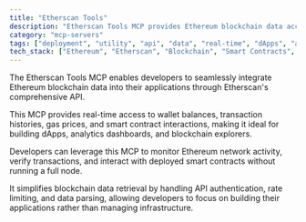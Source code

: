 ```yaml
---
title: "Etherscan Tools"
description: "Etherscan Tools MCP provides Ethereum blockchain data access via Etherscan's API for balance checking, transaction tracking, and smart contract interactions."
category: "mcp-servers"
tags: ["deployment", "utility", "api", "data", "real-time", "dApps", "analytics", "blockchain explorers"]
tech_stack: ["Ethereum", "Etherscan", "Blockchain", "Smart Contracts", "Web3", "API"]
---
```


The Etherscan Tools MCP enables developers to seamlessly integrate Ethereum blockchain data into their applications through Etherscan's comprehensive API. 

This MCP provides real-time access to wallet balances, transaction histories, gas prices, and smart contract interactions, making it ideal for building dApps, analytics dashboards, and blockchain explorers.

Developers can leverage this MCP to monitor Ethereum network activity, verify transactions, and interact with deployed smart contracts without running a full node. 

It simplifies blockchain data retrieval by handling API authentication, rate limiting, and data parsing, allowing developers to focus on building their applications rather than managing infrastructure.